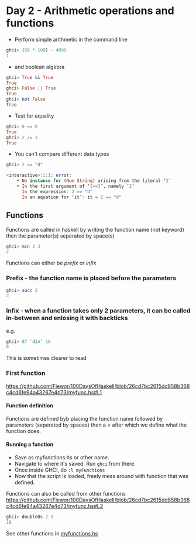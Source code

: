 # Day 2 - Arithmetic operations and functions

- Perform simple arithmetic in the command line

```haskell
ghci> (50 * 100) - 4999
1
```

- and boolean algebra

```haskell
ghci> True && True
True
ghci> False || True
True
ghci> not False
True
```

- Test for equality

```haskell
ghci> 0 == 0
True
ghci> 2 /= 3
True
```

- You can't compare different data types

```haskell
ghci> 2 == "d"

<interactive>:1:1: error:
    • No instance for (Num String) arising from the literal ‘2’
    • In the first argument of ‘(==)’, namely ‘2’
      In the expression: 2 == "d"
      In an equation for ‘it’: it = 2 == "d"
```

## Functions

Functions are called in haskell by writing the function name (not keyword) then the parameter(s) seperated by space(s)

```haskell
ghci> min 2 3
2
```

Functions can either be _prefix_ or _infix_

### Prefix - the function name is placed before the parameters

```haskell
ghci> succ 2
3
```

### Infix - when a function takes only 2 parameters, it can be called in-between and enlosing it with backticks

e.g.

```haskell
ghci> 87 `div` 10
8
```

This is sometimes clearer to read

### First function

<https://github.com/Fiewor/100DaysOfHaskell/blob/26cd7bc2615dd858b368c4cd6fe94a43267e4d73/myfunc.hs#L1>

#### Function definition

Functions are defined byb placing the function name followed by parameters (seperated by spaces) then a = after which we define what the function does.

#### Running a function

- Save as myfunctions.hs or other name.
- Navigate to where it's saved. Run `ghci` from there.
- Once inside GHCI, do `:l myFunctions`
- Now that the script is loaded, freely mess around with function that was defined.

Functions can also be called from other functions
<https://github.com/Fiewor/100DaysOfHaskell/blob/26cd7bc2615dd858b368c4cd6fe94a43267e4d73/myfunc.hs#L2>

```haskell
ghci> doubleUs 2 3
10
```

See other functions in [myfunctions.hs](https://github.com/Fiewor/100DaysOfHaskell/blob/main/myfunc.hs)
